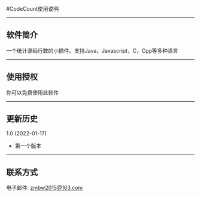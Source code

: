#CodeCount使用说明

----------
软件简介
----------
一个统计源码行数的小插件。支持Java，Javascript，C，Cpp等多种语言

----------
使用授权
----------
你可以免费使用此软件

----------
更新历史
----------
1.0 (2022-01-17)
* 第一个版本

----------
联系方式
----------
电子邮件: zmbw2015@163.com
